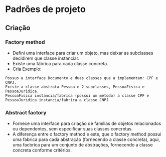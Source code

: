 # Padrões de projeto

## Criação
### Factory method
- Defini uma interface para criar um objeto, mas deixar as subclasses decidirem que classe instanciar.
- Existe uma fábrica para cada classe concreta.
- Cria 
Exemplo:
```
Possuo a interface Documento e duas classes que a implementam: CPF e CNPJ.
Existe a classe abstrata Pessoa e 2 subclasses, PessoaFisica e PessoaJuridica.
PessoaFisica instancia/fabrica (possui um método) a classe CPF e PessoaJuridica instancia/fabrica a classe CNPJ
```

### Abstract factory
- Fornece uma interface para criação de famílias de objetos relacionados ou dependentes, sem especificar suas classes concretas. 
- A diferença entre o factory method e este, que o factory method possui uma fabrica para cada abstração (fornecendo a classe concreta), aqui, uma facbrica para um conjunto de abstrações, fornecendo a classe concreta conforme critérios.
